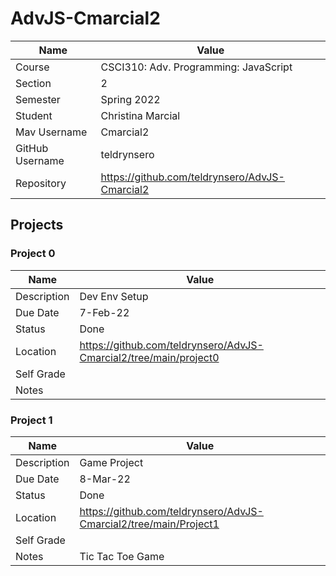 # AdvJS-Cmarcial2

| Name | Value |
| --- | --- |
| Course | CSCI310: Adv. Programming: JavaScript |
| Section | 2 |
| Semester | Spring 2022 |
| Student | Christina Marcial |
| Mav Username | Cmarcial2 |
| GitHub Username | teldrynsero |
| Repository | https://github.com/teldrynsero/AdvJS-Cmarcial2 |

## Projects

### Project 0

| Name | Value |
| --- | --- |
| Description | Dev Env Setup |
| Due Date | 7-Feb-22 |
| Status | Done |
| Location | https://github.com/teldrynsero/AdvJS-Cmarcial2/tree/main/project0 |
| Self Grade | |
| Notes | |

### Project 1

| Name | Value |
| --- | --- |
| Description | Game Project |
| Due Date | 8-Mar-22 |
| Status | Done |
| Location | https://github.com/teldrynsero/AdvJS-Cmarcial2/tree/main/Project1 |
| Self Grade | |
| Notes | Tic Tac Toe Game |